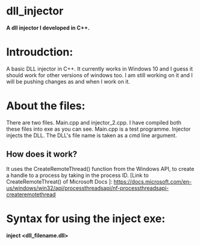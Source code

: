 # dll_injector
**A dll injector I developed in C++.**
# Introudction:
A basic DLL injector in C++. It currently works in Windows 10 and I guess it should work for other versions of windows too.
I am still working on it and I will be pushing changes as and when I work on it.

# About the files:
There are two files. Main.cpp and injector_2.cpp. I have compiled both these files into exe as you can see. 
Main.cpp is a test programme. Injector injects the DLL. The DLL's file name is taken as a cmd line argument.

## How does it work?
It uses the CreateRemoteThread() function from the Windows API, to create a handle to a process by taking in the process ID. 
[Link to CreateRemoteThreat() of Microsoft Docs ]: https://docs.microsoft.com/en-us/windows/win32/api/processthreadsapi/nf-processthreadsapi-createremotethread
# Syntax for using the inject exe:

**inject <dll_filename.dll>**
